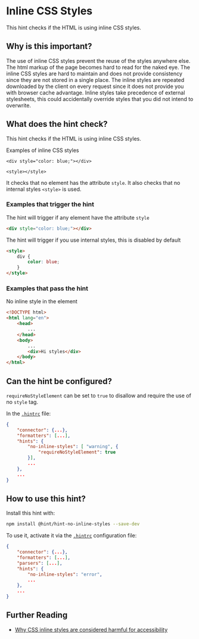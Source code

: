 #  Inline CSS Styles

This hint checks if the HTML is using inline CSS styles.

## Why is this important?

The use of inline CSS styles prevent the reuse of the styles anywhere else.
The html markup of the page becomes hard to read for the naked eye. The inline
CSS styles are hard to maintain and does not provide consistency since they are
not stored in a single place. The inline styles are repeated downloaded by the
client on every request since it does not provide you with browser cache
advantage. Inline styles take precedence of external stylesheets, this could
accidentally override styles that you did not intend to overwrite.

## What does the hint check?

This hint checks if the HTML is using inline CSS styles.

Examples of inline CSS styles

`<div style="color: blue;"></div>`

`<style></style>`

It checks that no element has the attribute `style`.
It also checks that no internal styles `<style>` is used.

### Examples that **trigger** the hint

The hint will trigger if any element have the attribute `style`

```html
<div style="color: blue;"></div>
```

The hint will trigger if you use internal styles, this is disabled by default

```html
<style>
    div {
        color: blue;
    }
</style>
```

### Examples that **pass** the hint

No inline style in the element

```html
<!DOCTYPE html>
<html lang="en">
    <head>
        ...
    </head>
    <body>
        ...
        <div>Hi styles</div>
    </body>
</html>
```

## Can the hint be configured?

`requireNoStyleElement` can be set to `true` to disallow and require the use of
no `style` tag.

In the [`.hintrc`][hintrc] file:

```json
{
    "connector": {...},
    "formatters": [...],
    "hints": {
        "no-inline-styles": [ "warning", {
            "requireNoStyleElement": true
        }],
        ...
    },
    ...
}
```

## How to use this hint?

Install this hint with:

```bash
npm install @hint/hint-no-inline-styles --save-dev
```

To use it, activate it via the [`.hintrc`][hintrc] configuration file:

```json
{
    "connector": {...},
    "formatters": [...],
    "parsers": [...],
    "hints": {
        "no-inline-styles": "error",
        ...
    },
    ...
}
```

## Further Reading

- [Why CSS inline styles are considered harmful for accessibility][why-css-inline-styles-are-considered-harmful-accessibility]

<!-- Link labels: -->

[hintrc]: https://webhint.io/docs/user-guide/configuring-webhint/summary/
[why-css-inline-styles-are-considered-harmful-accessibility]: https://www.nomensa.com/blog/2011/css-inline-styles-and-why-they-are-considered-harmful-accessibility
